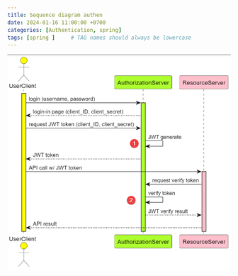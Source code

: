 ```yaml
---
title: Sequence diagram authen
date: 2024-01-16 11:00:00 +0700
categories: [Authentication, spring]
tags: [spring ]     # TAG names should always be lowercase
---
```


![Authen](../assets/authen.png)
